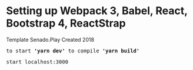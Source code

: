 <h1>Setting up Webpack 3, Babel, React, Bootstrap 4, ReactStrap</h1>

<p>Template Senado.Play Created 2018</p>

<pre>to start <strong>'yarn dev'</strong> to compile <strong>'yarn build'</strong></pre>

<pre>start localhost:3000</pre>